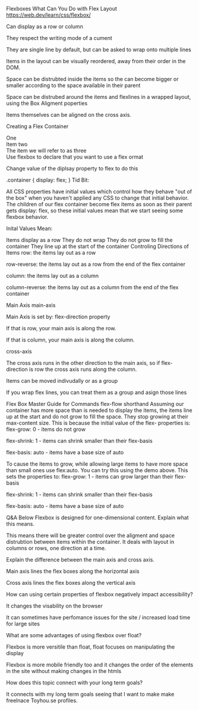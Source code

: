 Flexboxes
What Can You Do with Flex Layout
https://web.dev/learn/css/flexbox/

Can display as a row or column

They respect the writing mode of a cument

They are single line by default, but can be asked to wrap onto multiple lines

Items in the layout can be visually reordered, away from their order in the DOM.

Space can be distrubted inside the items so the can become bigger or smaller according to the space available in their parent

Space can be distrubed around the items and flexlines in a wrapped layout, using the Box Aligment poperties

Items themselves can be aligned on the cross axis.

Creating a Flex Container
<div class="container" id="container">
  <div>One</div>
  <div>Item two</div>
  <div>The item we will refer to as three</div>
</div>
Use flexbox to declare that you want to use a flex ormat

Change value of the diplsay property to flex to do this

.container {
  display: flex;
}
Tid Bit:

All CSS properties have initial values which control how they behave "out of the box" when you haven't applied any CSS to change that initial behavior. The children of our flex container become flex items as soon as their parent gets display: flex, so these initial values mean that we start seeing some flexbox behavior.

Inital Values Mean:

Items display as a row
They do not wrap
They do not grow to fill the container
They line up at the start of the container
Controling Directions of Items
row: the items lay out as a row

row-reverse: the items lay out as a row from the end of the flex container

column: the items lay out as a column

column-reverse: the items lay out as a column from the end of the flex container

Main Axis
main-axis

Main Axis is set by: flex-direction property

If that is row, your main axis is along the row.

If that is column, your main axis is along the column.

cross-axis

The cross axis runs in the other direction to the main axis, so if flex-direction is row the cross axis runs along the column.

Items can be moved indivudally or as a group

If you wrap flex lines, you can treat them as a group and asign those lines

Flex Box Master Guide for Commands
flex-flow shorthand
Assuming our container has more space than is needed to display the items, the items line up at the start and do not grow to fill the space. They stop growing at their max-content size. This is because the initial value of the flex- properties is:
flex-grow: 0 - items do not grow

flex-shrink: 1 - items can shrink smaller than their flex-basis

flex-basis: auto - items have a base size of auto

To cause the items to grow, while allowing large items to have more space than small ones use flex:auto. You can try this using the demo above. This sets the properties to:
flex-grow: 1 - items can grow larger than their flex-basis

flex-shrink: 1 - items can shrink smaller than their flex-basis

flex-basis: auto - items have a base size of auto

Q&A Below
Flexbox is designed for one-dimensional content. Explain what this means.

This means there will be greater control over the aligment and space distrubtion between items within the container. It deals with layout in columns or rows, one direction at a time.

Explain the difference between the main axis and cross axis.

Main axis lines the flex boxes along the horizontal axis

Cross axis lines the flex boxes along the vertical axis

How can using certain properties of flexbox negatively impact accessibility?

It changes the visability on the browser

It can sometimes have perfomance issues for the site / increased load time for large sites

What are some advantages of using flexbox over float?

Flexbox is more versitile than float, float focuses on manipulating the display

Flexbox is more mobile friendly too and it changes the order of the elements in the site without making changes in the htmls

How does this topic connect with your long term goals?

It connects with my long term goals seeing that I want to make make freelnace Toyhou.se profiles.